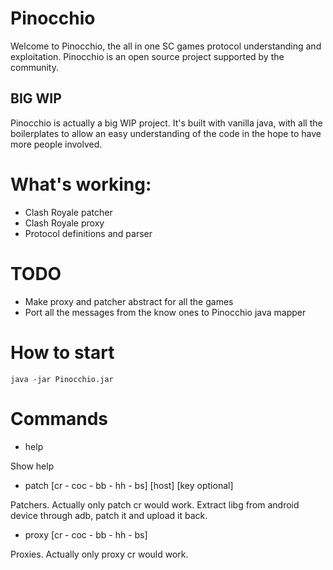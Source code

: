 # Pinocchio

Welcome to Pinocchio, the all in one SC games protocol understanding and exploitation. Pinocchio is an open source project supported by the community.

## BIG WIP
Pinocchio is actually a big WIP project. It's built with vanilla java, with all the boilerplates to allow an easy understanding of the code in the hope to have more people involved.

# What's working:

* Clash Royale patcher
* Clash Royale proxy
* Protocol definitions and parser

# TODO
* Make proxy and patcher abstract for all the games
* Port all the messages from the know ones to Pinocchio java mapper

# How to start
```java -jar Pinocchio.jar```

# Commands
* help 

Show help

* patch [cr - coc - bb - hh - bs] [host] [key optional]

Patchers. Actually only patch cr would work. Extract libg from android device through adb, patch it and upload it back.

* proxy [cr - coc - bb - hh - bs]

Proxies. Actually only proxy cr would work. 